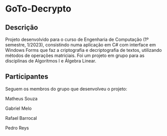 # GoTo-Decrypto
## Descrição
Projeto desenvolvido para o curso de Engenharia de Computação (1º semestre, 1/2023), consistindo numa aplicação em C# com interface em Windows Forms que faz a criptografia e decriptografia de textos, utilizando métodos de operações matriciais. Foi um projeto em grupo para as disciplinas de Algoritmos I e Álgebra Linear.

## Participantes
Seguem os membros do grupo que desenvolveu o projeto:

Matheus Souza

Gabriel Melo

Rafael Barrocal

Pedro Reys
